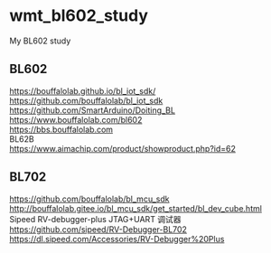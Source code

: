 # wmt_bl602_study
My BL602 study

## BL602  
https://bouffalolab.github.io/bl_iot_sdk/  
https://github.com/bouffalolab/bl_iot_sdk  
https://github.com/SmartArduino/Doiting_BL  
https://www.bouffalolab.com/bl602  
https://bbs.bouffalolab.com  
BL62B  
https://www.aimachip.com/product/showproduct.php?id=62  

## BL702  
https://github.com/bouffalolab/bl_mcu_sdk  
http://bouffalolab.gitee.io/bl_mcu_sdk/get_started/bl_dev_cube.html  
Sipeed RV-debugger-plus JTAG+UART 调试器  
https://github.com/sipeed/RV-Debugger-BL702  
https://dl.sipeed.com/Accessories/RV-Debugger%20Plus  
